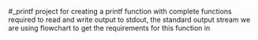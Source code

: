 #_printf
project for creating a printf function with complete functions required to read and write output to stdout, the standard output stream we are using flowchart to get the requirements for this function in 
